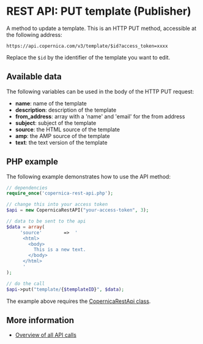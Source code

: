 # REST API: PUT template (Publisher)

A method to update a template. This is an HTTP PUT 
method, accessible at the following address:

`https://api.copernica.com/v3/template/$id?access_token=xxxx`

Replace the `$id` by the identifier of the template you want to edit.

## Available data

The following variables can be used in the body of the HTTP PUT request:

* **name**: name of the template 
* **description**: description of the template
* **from_address**: array with a 'name' and 'email' for the from address
* **subject**: subject of the template
* **source**: the HTML source of the template 
* **amp**: the AMP source of the template
* **text**: the text version of the template

## PHP example

The following example demonstrates how to use the API method:

```php
// dependencies
require_once('copernica-rest-api.php');

// change this into your access token
$api = new CopernicaRestAPI("your-access-token", 3);

// data to be sent to the api
$data = array(
     'source'        =>  '
      <html>
        <body>
          This is a new text.
        </body>
      </html>
      '
);

// do the call
$api->put("template/{$templateID}", $data);
```

The example above requires the [CopernicaRestApi class](rest-php).

## More information

- [Overview of all API calls](rest-api)
